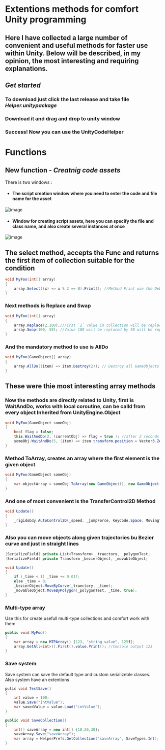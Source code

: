 # Extentions methods for comfort Unity programming
## Here I have collected a large number of convenient and useful methods for faster use within Unity. Below will be described, in my opinion, the most interesting and requiring explanations.
## ***Get started***
### To download just click the last release and take file ***Helper.unitypackage***
### Download it and drag and drop to unity window
### Success! Now you can use the UnityCodeHelper

# Functions
## New function - ***Creatnig code assets***
There is two windows :

- #### The script creation window where you need to enter the code and file name for the asset
  
![image](https://github.com/Alastor606/Unity-Code-Helper/assets/114815838/0a0d0979-4c91-415f-8891-04ecb32dcf0d)

- #### Window for creating script assets, here you can specify the file and class name, and also create several instances at once

![image](https://github.com/Alastor606/Unity-Code-Helper/assets/114815838/5f3ec148-28fa-45b9-ab48-2785257b242e)


## The select method, accepts the Func<T> and returns the first item of collection suitable for the condition
```cs
void MyFoo(int[] array)
{
    array.Select((x) => x % 2 == 0).Print(); //Method Print use the Debug.Log for display value in console
}
```
### Next methods is Replace and Swap 
```cs
void MyFoo(int[] array)
{
    array.Replace(2,100);//First `2` value in collection will be replaced to `1000`
    array.Swap(100, 50); //Value 100 will be replaced by 50 will be replaced by previous position 100
}
```
### And the mandatory method to use is AllDo

```cs
void MyFoo(GameObject[] array)
{
    array.AllDo((item) => item.Destroy(2)); // Destroy all GameObjects from array in 2 seconds
}
```
## These were thie most interesting array methods
### Now the methods are directly related to Unity, first is WaitAndDo, works with local coroutine, can be calld from every object Inherited from UnityEngine.Object
```cs
void MyFoo(GameObject someObj)
{
    bool flag = false;
    this.WaitAndDo(2, (currentObj) => flag = true ); //after 2 seconds flag will become true
    someObj.WaitAndDo(5, (item) => item.transform.position = Vector3.Zero);
}
```
### Method ToArray, creates an array where the first element is the given object
```cs
void MyFoo(GameObject someObj)
{
    var objectArray = someObj.ToArray(new GameObject(), new GameObject()); // Take params for the new objects
}
```

### And one of most convenient is the TransferControl2D Method
```cs
void Update()
{
    _rigidobdy.AutoControl2D(_speed, _jumpForce, KeyCode.Space, MovingType2D.Platformer); // Must be called only in Update
}
```

### Also you can move objects along given trajectories bu Bezier curve and just in straight lines
```cs
[SerializeField] private List<Transform> _traectory, _polygonTest;
[SerializeField] private Transform _bezierObject, _movableObject;

void Update()
{
    if (_time < 1) _time += 0.01f;
    else _time = 0;
    _bezierObject.MoveByCurve(_traectory, _time);
    _movableObject.MoveByPolygon(_polygonTest, _time, true);
}
```

### Multi-type array
Use this for create usefull multi-type collections and comfort work with them
```cs
public void MyFoo()
{
    var array = new MTPArray() {123, "string value", 125f};
    array.GetAll<int>().First().value.Print(); //Console output 123
}
```

### Save system
Save system can save the default type and custom serializeble classes.
Also system have an extentions

```cs
pulic void TestSave()
{
    int value = 100;
    value.Save("intValue");
    var savedValue = value.Load("intValue");
}

public void SaveCollection()
{
    int[] saveArray = new int[] {10,20,30};
    saveArray.Save("saveArray");
    var array = HelperPrefs.GetCollection("saveArray", SaveTypes.Int);
}
```

